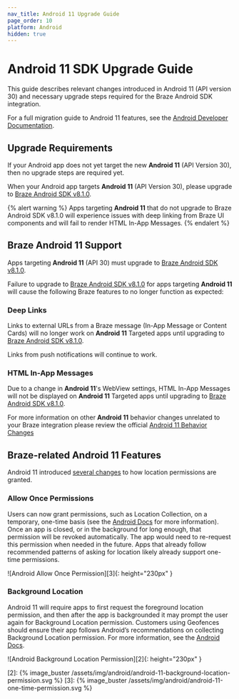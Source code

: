 ```yaml
---
nav_title: Android 11 Upgrade Guide
page_order: 10
platform: Android
hidden: true
---
```


# Android 11 SDK Upgrade Guide

This guide describes relevant changes introduced in Android 11 (API version 30) and necessary upgrade steps required for the Braze Android SDK integration.

For a full migration guide to Android 11 features, see the [Android Developer Documentation](https://developer.android.com/preview/migration).

## Upgrade Requirements

If your Android app does not yet target the new **Android 11** (API Version 30), then no upgrade steps are required yet.

When your Android app targets **Android 11** (API Version 30), please upgrade to [Braze Android SDK v8.1.0][1].

{% alert warning %}
Apps targeting **Android 11** that do not upgrade to Braze Android SDK v8.1.0 will experience issues with deep linking from Braze UI components and will fail to render HTML In-App Messages.
{% endalert %}

## Braze Android 11 Support

Apps targeting **Android 11** (API 30) must upgrade to [Braze Android SDK v8.1.0][1].

Failure to upgrade to [Braze Android SDK v8.1.0][1] for apps targeting **Android 11** will cause the following Braze features to no longer function as expected:
 
### Deep Links

Links to external URLs from a Braze message (In-App Message or Content Cards) will no longer work on **Android 11** Targeted apps until upgrading to [Braze Android SDK v8.1.0][1]. 

Links from push notifications will continue to work.

### HTML In-App Messages

Due to a change in **Android 11**'s WebView settings, HTML In-App Messages will not be displayed on **Android 11** Targeted apps until upgrading to [Braze Android SDK v8.1.0][1]. 
 
For more information on other **Android 11** behavior changes unrelated to your Braze integration please review the official [Android 11 Behavior Changes](https://developer.android.com/preview/behavior-changes-11)

## Braze-related Android 11 Features

Android 11 introduced [several changes](https://developer.android.com/preview/privacy/location#change-details) to how location permissions are granted.
 
### Allow Once Permissions
Users can now grant permissions, such as Location Collection, on a temporary, one-time basis (see the [Android Docs](https://developer.android.com/preview/privacy/location#one-time-access) for more information). Once an app is closed, or in the background for long enough, that permission will be revoked automatically. The app would need to re-request this permission when needed in the future. Apps that already follow recommended patterns of asking for location likely already support one-time permissions.

![Android Allow Once Permission][3]{: height="230px" }

 
### Background Location 
Android 11 will require apps to first request the foreground location permission, and then after the app is backgrounded it may prompt the user again for Background Location permission. 
Customers using Geofences should ensure their app follows Android’s recommendations on collecting Background Location permission. For more information, see the [Android Docs](https://developer.android.com/preview/privacy/location#background-location).

![Android Background Location Permission][2]{: height="230px" }

[1]: https://github.com/Appboy/appboy-android-sdk/blob/master/CHANGELOG.md#810
[2]: {% image_buster /assets/img/android/android-11-background-location-permission.svg %}
[3]: {% image_buster /assets/img/android/android-11-one-time-permission.svg %}
